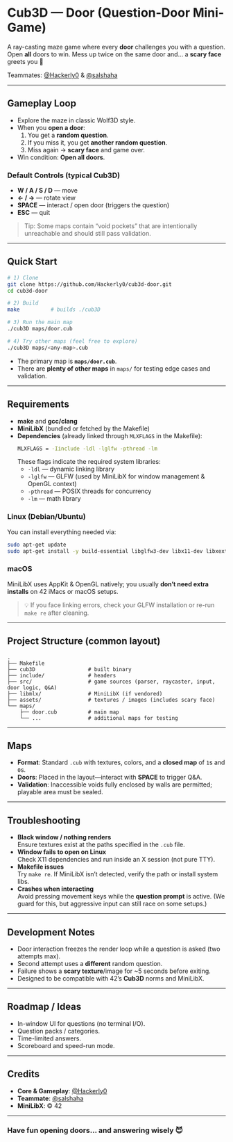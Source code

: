# Cub3D — **Door** (Question-Door Mini-Game)

A ray-casting maze game where every **door** challenges you with a question.  
Open **all** doors to win. Mess up twice on the same door and… a **scary face** greets you 👻

Teammates: [@Hackerly0](https://github.com/Hackerly0) & [@salshaha](https://github.com/salshaha)

---

## Gameplay Loop

- Explore the maze in classic Wolf3D style.
- When you **open a door**:
  1) You get a **random question**.  
  2) If you miss it, you get **another random question**.  
  3) Miss again → **scary face** and game over.
- Win condition: **Open all doors**.

### Default Controls (typical Cub3D)
- **W / A / S / D** — move
- **← / →** — rotate view
- **SPACE** — interact / open door (triggers the question)
- **ESC** — quit

> Tip: Some maps contain “void pockets” that are intentionally unreachable and should still pass validation.

---

## Quick Start

```bash
# 1) Clone
git clone https://github.com/Hackerly0/cub3d-door.git
cd cub3d-door

# 2) Build
make          # builds ./cub3D

# 3) Run the main map
./cub3D maps/door.cub

# 4) Try other maps (feel free to explore)
./cub3D maps/<any-map>.cub
```

- The primary map is **`maps/door.cub`**.  
- There are **plenty of other maps** in `maps/` for testing edge cases and validation.

---

## Requirements

- **make** and **gcc/clang**
- **MiniLibX** (bundled or fetched by the Makefile)
- **Dependencies** (already linked through `MLXFLAGS` in the Makefile):
  ```bash
  MLXFLAGS = -Iinclude -ldl -lglfw -pthread -lm
  ```
  These flags indicate the required system libraries:
  - `-ldl` — dynamic linking library  
  - `-lglfw` — GLFW (used by MiniLibX for window management & OpenGL context)  
  - `-pthread` — POSIX threads for concurrency  
  - `-lm` — math library  

### Linux (Debian/Ubuntu)
You can install everything needed via:
```bash
sudo apt-get update
sudo apt-get install -y build-essential libglfw3-dev libx11-dev libxext-dev libbsd-dev
```

### macOS
MiniLibX uses AppKit & OpenGL natively; you usually **don’t need extra installs** on 42 iMacs or macOS setups.

> 💡 If you face linking errors, check your GLFW installation or re-run `make re` after cleaning.

---

## Project Structure (common layout)

```
.
├── Makefile
├── cub3D                 # built binary
├── include/              # headers
├── src/                  # game sources (parser, raycaster, input, door logic, Q&A)
├── libmlx/               # MiniLibX (if vendored)
├── assets/               # textures / images (includes scary face)
└── maps/
    ├── door.cub          # main map
    └── ...               # additional maps for testing
```

---

## Maps

- **Format**: Standard `.cub` with textures, colors, and a **closed map** of `1`s and `0`s.
- **Doors**: Placed in the layout—interact with **SPACE** to trigger Q&A.
- **Validation**: Inaccessible voids fully enclosed by walls are permitted; playable area must be sealed.

---

## Troubleshooting

- **Black window / nothing renders**  
  Ensure textures exist at the paths specified in the `.cub` file.
- **Window fails to open on Linux**  
  Check X11 dependencies and run inside an X session (not pure TTY).
- **Makefile issues**  
  Try `make re`. If MiniLibX isn’t detected, verify the path or install system libs.
- **Crashes when interacting**  
  Avoid pressing movement keys while the **question prompt** is active. (We guard for this, but aggressive input can still race on some setups.)

---

## Development Notes

- Door interaction freezes the render loop while a question is asked (two attempts max).
- Second attempt uses a **different** random question.
- Failure shows a **scary texture**/image for ~5 seconds before exiting.
- Designed to be compatible with 42’s **Cub3D** norms and MiniLibX.

---

## Roadmap / Ideas

- In-window UI for questions (no terminal I/O).
- Question packs / categories.
- Time-limited answers.
- Scoreboard and speed-run mode.

---

## Credits

- **Core & Gameplay**: [@Hackerly0](https://github.com/Hackerly0)  
- **Teammate**: [@salshaha](https://github.com/salshaha)  
- **MiniLibX**: © 42

---

### Have fun opening doors… and answering wisely 😈
